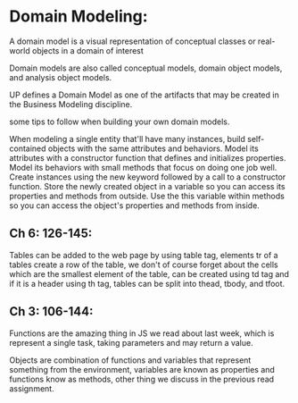 # Domain Modeling:

A domain model is a visual representation of conceptual classes or real-world objects in a domain of interest

Domain models are also called conceptual models, domain object models, and analysis object models.

UP defines a Domain Model as one of the artifacts that may be created in the Business Modeling discipline.

some tips to follow when building your own domain models.

When modeling a single entity that'll have many instances, build self-contained objects with the same attributes and behaviors.
Model its attributes with a constructor function that defines and initializes properties.
Model its behaviors with small methods that focus on doing one job well.
Create instances using the new keyword followed by a call to a constructor function.
Store the newly created object in a variable so you can access its properties and methods from outside.
Use the this variable within methods so you can access the object's properties and methods from inside.

 

## Ch 6: 126-145:

Tables can be added to the web page by using table tag, elements tr of a tables create a row of the table, we don't of course forget about the cells which are the smallest element of the table, can be created using td tag and if it is a header using th tag, tables can be split into thead, tbody, and tfoot.

 

## Ch 3: 106-144:

Functions are the amazing thing in JS we read about last week, which is represent a single task, taking parameters and may return a value.

Objects are combination of functions and variables that represent something from the environment, variables are known as properties and functions know as methods, other thing we discuss in the previous read assignment.